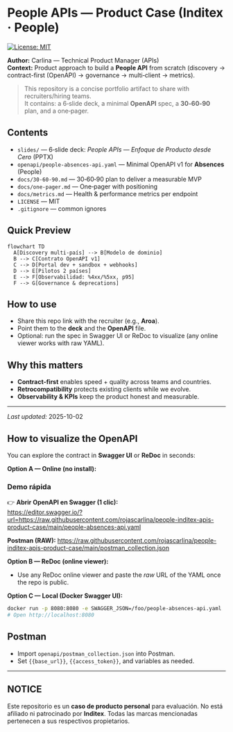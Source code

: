 # People APIs — Product Case (Inditex · People)

[![License: MIT](https://img.shields.io/badge/License-MIT-blue.svg)](LICENSE)

**Author:** Carlina — Technical Product Manager (APIs)  
**Context:** Product approach to build a **People API** from scratch (discovery → contract-first (OpenAPI) → governance → multi‑client → metrics).

> This repository is a concise portfolio artifact to share with recruiters/hiring teams.  
> It contains: a 6‑slide deck, a minimal **OpenAPI** spec, a **30‑60‑90** plan, and a one‑pager.

## Contents
- `slides/` — 6‑slide deck: *People APIs — Enfoque de Producto desde Cero* (PPTX)
- `openapi/people-absences-api.yaml` — Minimal OpenAPI v1 for **Absences** (People)
- `docs/30-60-90.md` — 30‑60‑90 plan to deliver a measurable MVP
- `docs/one-pager.md` — One‑pager with positioning
- `docs/metrics.md` — Health & performance metrics per endpoint
- `LICENSE` — MIT
- `.gitignore` — common ignores

## Quick Preview
```mermaid
flowchart TD
  A[Discovery multi-país] --> B[Modelo de dominio]
  B --> C[Contrato OpenAPI v1]
  C --> D[Portal dev + sandbox + webhooks]
  D --> E[Pilotos 2 países]
  E --> F[Observabilidad: %4xx/%5xx, p95]
  F --> G[Governance & deprecations]
```

## How to use
- Share this repo link with the recruiter (e.g., **Aroa**).  
- Point them to the **deck** and the **OpenAPI** file.  
- Optional: run the spec in Swagger UI or ReDoc to visualize (any online viewer works with raw YAML).

## Why this matters
- **Contract‑first** enables speed + quality across teams and countries.  
- **Retrocompatibility** protects existing clients while we evolve.  
- **Observability & KPIs** keep the product honest and measurable.

---

*Last updated:* 2025-10-02

## How to visualize the OpenAPI
You can explore the contract in **Swagger UI** or **ReDoc** in seconds:

**Option A — Online (no install):**
### Demo rápida

👉 **Abrir OpenAPI en Swagger (1 clic):**  
https://editor.swagger.io/?url=https://raw.githubusercontent.com/rojascarlina/people-inditex-apis-product-case/main/people-absences-api.yaml

**Postman (RAW):** https://raw.githubusercontent.com/rojascarlina/people-inditex-apis-product-case/main/postman_collection.json


**Option B — ReDoc (online viewer):**
- Use any ReDoc online viewer and paste the *raw* URL of the YAML once the repo is public.

**Option C — Local (Docker Swagger UI):**
```bash
docker run -p 8080:8080 -e SWAGGER_JSON=/foo/people-absences-api.yaml       -v $(pwd)/openapi:/foo swaggerapi/swagger-ui
# Open http://localhost:8080
```

## Postman
- Import `openapi/postman_collection.json` into Postman.
- Set `{{base_url}}`, `{{access_token}}`, and variables as needed.
---

## NOTICE
Este repositorio es un **caso de producto personal** para evaluación.
No está afiliado ni patrocinado por **Inditex**. Todas las marcas mencionadas
pertenecen a sus respectivos propietarios.
